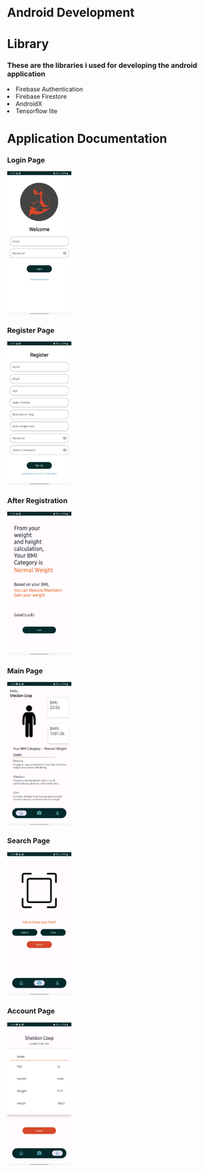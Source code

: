 # Android Development

# Library 
### These are the libraries i used for developing the android application
<li>Firebase Authentication</li>
<li>Firebase Firestore</li>
<li>AndroidX</li>
<li>Tensorflow lite</li>

# Application Documentation
### Login Page
<img src="Images/loginpage.jpg" alt="Main Page" width="150px">

### Register Page
<img src="Images/registerpage.jpg" alt="Main Page" width="150px">

### After Registration
<img src="Images/afterregispage.jpg" alt="Main Page" width="150px">

### Main Page
<img src="Images/mainpage.jpg" alt="Main Page" width="150px">

### Search Page
<img src="Images/searchpage.jpg" alt="Main Page" width="150px">

### Account Page
<img src="Images/accountpage.jpg" alt="Main Page" width="150px">


